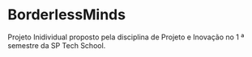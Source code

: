 # BorderlessMinds
Projeto Inidividual proposto pela disciplina de Projeto e Inovação no 1 ª semestre da SP Tech School.
